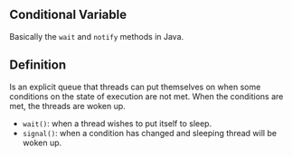 ## Conditional Variable

Basically the `wait` and `notify` methods in Java. 

## Definition

Is an explicit queue that threads can put themselves on when some conditions on the state of execution are not met. When the conditions are met, the threads are woken up. 

- `wait()`: when a thread wishes to put itself to sleep.
- `signal()`: when a condition has changed and sleeping thread will be woken up.